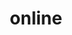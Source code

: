 ---
title: online
api:
  file: scyted-tv-api.json
  operationId: get_simplynetworkdataonline
deprecated: false
hidden: false
link:
  new_tab: false
metadata:
  robots: index
---
